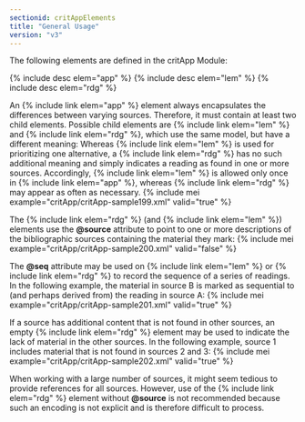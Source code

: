 ```yaml
---
sectionid: critAppElements
title: "General Usage"
version: "v3"
---
```


The following elements are defined in the critApp Module:

  
{% include desc elem="app" %} 
{% include desc elem="lem" %} 
{% include desc elem="rdg" %} 
 

An {% include link elem="app" %} element always encapsulates the differences between varying sources. Therefore, it must contain at least two child elements.  Possible child elements are {% include link elem="lem" %} and {% include link elem="rdg" %}, which use the same model, but have a different meaning: Whereas {% include link elem="lem" %} is used for prioritizing one alternative, a {% include link elem="rdg" %} has no such additional meaning and simply indicates a reading as found in one or more sources. Accordingly, {% include link elem="lem" %} is allowed only once in {% include link elem="app" %}, whereas {% include link elem="rdg" %} may appear as often as necessary.
{% include mei example="critApp/critApp-sample199.xml" valid="true" %}
    
The {% include link elem="rdg" %} (and {% include link elem="lem" %}) elements use the **@source** attribute to point to one or more descriptions of the bibliographic sources containing the material they mark:
{% include mei example="critApp/critApp-sample200.xml" valid="false" %}
    
The **@seq** attribute may be used on {% include link elem="lem" %} or {% include link elem="rdg" %} to record the sequence of a series of readings. In the following example, the material in source B is marked as sequential to (and perhaps derived from) the reading in source A:
{% include mei example="critApp/critApp-sample201.xml" valid="true" %}
    
If a source has additional content that is not found in other sources, an empty {% include link elem="rdg" %} element may be used to indicate the lack of material in the other sources. In the following example, source 1 includes material that is not found in sources 2 and 3:
{% include mei example="critApp/critApp-sample202.xml" valid="true" %}
    
When working with a large number of sources, it might seem tedious to provide references for all sources. However, use of the {% include link elem="rdg" %} element without **@source** is not recommended because such an encoding is not explicit and is therefore difficult to process.
